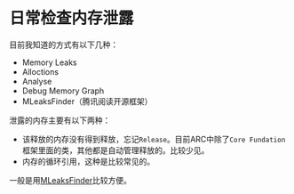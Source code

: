 # 日常检查内存泄露
目前我知道的方式有以下几种：

* Memory Leaks
* Alloctions
* Analyse
* Debug Memory Graph
* MLeaksFinder（腾讯阅读开源框架）

泄露的内存主要有以下两种：

* 该释放的内存没有得到释放，忘记`Release`。目前ARC中除了`Core Fundation`框架里面的类，其他都是自动管理释放的。比较少见。
* 内存的循环引用，这种是比较常见的。

一般是用[MLeaksFinder](http://wereadteam.github.io/2016/02/22/MLeaksFinder/)比较方便。


